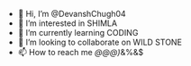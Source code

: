 - 👋 Hi, I’m @DevanshChugh04
- 👀 I’m interested in SHIMLA
- 🌱 I’m currently learning CODING
- 💞️ I’m looking to collaborate on WILD STONE
- 📫 How to reach me *@@@)*&%&$

<!---
DevanshChugh04/DevanshChugh04 is a ✨ special ✨ repository because its `README.md` (this file) appears on your GitHub profile.
You can click the Preview link to take a look at your changes.
--->
